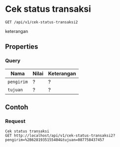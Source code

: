 # Cek status transaksi
```http
GET /api/v1/cek-status-transaksi2
```
keterangan
## Properties
### Query
Nama  | Nilai | Keterangan
--- | --- | ---
<code>pengirim</code> | ? | ?
<code>tujuan</code> | ? | ?

## Contoh

### Request
```http
Cek status transaksi
GET http://localhost/api/v1/cek-status-transaksi2?pengirim=%2B6281935155404&tujuan=087758437457
```
